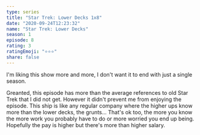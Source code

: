 ```yaml
---
type: series
title: "Star Trek: Lower Decks 1x8"
date: "2020-09-24T12:23:32"
name: "Star Trek: Lower Decks"
season: 1
episode: 8
rating: 3
ratingEmoji: "⭐️⭐️⭐️"
share: false
---
```


I'm liking this show more and more, I don't want it to end with just a single season.

Greanted, this episode has more than the average references to old Star Trek that I did not get. However it didn't prevent me from enjoying the episode. This ship is like any regular company where the higher ups know more than the lower decks, the grunts... That's ok too, the more you know the more work you probably have to do or more worried you end up being. Hopefully the pay is higher but there's more than higher salary.
